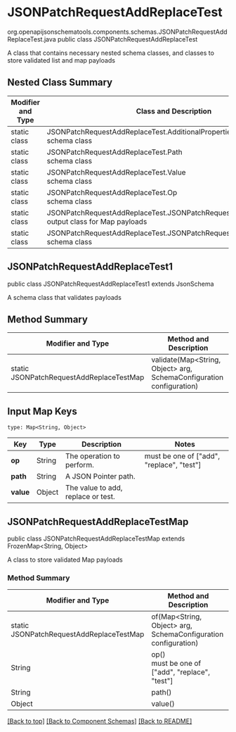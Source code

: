 # JSONPatchRequestAddReplaceTest
org.openapijsonschematools.components.schemas.JSONPatchRequestAddReplaceTest.java
public class JSONPatchRequestAddReplaceTest

A class that contains necessary nested schema classes, and classes to store validated list and map payloads

## Nested Class Summary
| Modifier and Type | Class and Description |
| ----------------- | ---------------------- |
| static class | JSONPatchRequestAddReplaceTest.AdditionalProperties<br> schema class |
| static class | JSONPatchRequestAddReplaceTest.Path<br> schema class |
| static class | JSONPatchRequestAddReplaceTest.Value<br> schema class |
| static class | JSONPatchRequestAddReplaceTest.Op<br> schema class |
| static class | JSONPatchRequestAddReplaceTest.JSONPatchRequestAddReplaceTestMap<br> output class for Map payloads |
| static class | JSONPatchRequestAddReplaceTest.JSONPatchRequestAddReplaceTest1<br> schema class |

## JSONPatchRequestAddReplaceTest1
public class JSONPatchRequestAddReplaceTest1
extends JsonSchema

A schema class that validates payloads


## Method Summary
| Modifier and Type | Method and Description |
| ----------------- | ---------------------- |
| static JSONPatchRequestAddReplaceTestMap | validate(Map<String, Object> arg, SchemaConfiguration configuration) |

## Input Map Keys
```
type: Map<String, Object>
```
Key | Type |  Description | Notes
------------ | ------------- | ------------- | -------------
**op** | String | The operation to perform. | must be one of ["add", "replace", "test"]
**path** | String | A JSON Pointer path. |
**value** | Object | The value to add, replace or test. |

## JSONPatchRequestAddReplaceTestMap
public class JSONPatchRequestAddReplaceTestMap
extends FrozenMap<String, Object>

A class to store validated Map payloads

### Method Summary
| Modifier and Type | Method and Description |
| ----------------- | ---------------------- |
| static JSONPatchRequestAddReplaceTestMap | of(Map<String, Object> arg, SchemaConfiguration configuration) |
| String | op()<br> must be one of ["add", "replace", "test"] |
| String | path()<br> |
| Object | value()<br> |

[[Back to top]](#top) [[Back to Component Schemas]](../../../README.md#Component-Schemas) [[Back to README]](../../../README.md)
